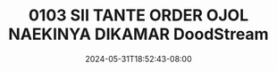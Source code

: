 --- 
title: "0103 SII TANTE ORDER OJOL NAEKINYA DIKAMAR  DoodStream"
description: "download bokeh 0103 SII TANTE ORDER OJOL NAEKINYA DIKAMAR  DoodStream   full vidio terbaru"
date: 2024-05-31T18:52:43-08:00
file_code: "z7gihry9glru"
draft: false
cover: "xnyngicam09gc1my.jpg"
tags: ["SII", "TANTE", "ORDER", "OJOL", "NAEKINYA", "DIKAMAR", "DoodStream", "bokep-indo", "bokep-viral", "bokep-ig"]
length: 2091
fld_id: "1483065"
foldername: "A prank"
categories: ["A prank"]
views: 0
---